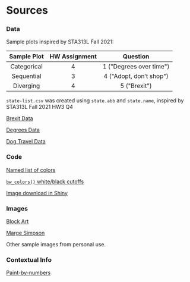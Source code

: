 # Sources

### Data

Sample plots inspired by STA313L Fall 2021:

| Sample Plot         | HW Assignment | Question                |
|:-------------------:|:-------------:|:-----------------------:|
|Categorical          | 4             | 1 ("Degrees over time") |
|Sequential           | 3             | 4 ("Adopt, don’t shop") |
|Diverging            | 4             | 5 ("Brexit")            |

`state-list.csv` was created using `state.abb` and `state.name`, inspired by STA313L Fall 2021 HW3 Q4

[Brexit Data](bit.ly/2lCJZVg)

[Degrees Data](https://wilkelab.org/SDS375/datasets/BA_degrees.csv)

[Dog Travel Data](https://github.com/rfordatascience/tidytuesday/tree/master/data/2019/2019-12-17)

### Code

[Named list of colors](https://en.wikipedia.org/wiki/Lists_of_colors)

[`bw_colors()` white/black cutoffs](https://www.nbdtech.com/Blog/archive/2008/04/27/Calculating-the-Perceived-Brightness-of-a-Color.aspx)

[Image download in Shiny](https://community.rstudio.com/t/download-the-output-of-shiny-with-the-download-button/24517)

### Images

[Block Art](https://ctl.s6img.com/society6/img/wADnup07i4bXaMlwaDq-hfy1Df8/w_700/prints/~artwork/s6-original-art-uploads/society6/uploads/misc/f0f979b0093c4bf7b6862abd031d6666/~~/aggressive-color-block-prints.jpg)

[Marge Simpson](https://media.npr.org/assets/img/2013/05/07/ap0908140151727_vert-06dfa531201681c1ebe2d126471494fdeb5048ae.jpg)

Other sample images from personal use.

### Contextual Info

[Paint-by-numbers](https://mymodernmet.com/paint-by-numbers-history-dan-robbins/)
